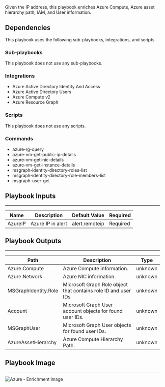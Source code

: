 Given the IP address, this playbook enriches Azure Compute, Azure asset hierarchy path, IAM, and User information.

## Dependencies

This playbook uses the following sub-playbooks, integrations, and scripts.

### Sub-playbooks

This playbook does not use any sub-playbooks.

### Integrations

* Azure Active Directory Identity And Access
* Azure Active Directory Users
* Azure Compute v2
* Azure Resource Graph

### Scripts

This playbook does not use any scripts.

### Commands

* azure-rg-query 
* azure-vm-get-public-ip-details
* azure-vm-get-nic-details
* azure-vm-get-instance-details
* msgraph-identity-directory-roles-list
* msgraph-identity-directory-role-members-list
* msgraph-user-get

## Playbook Inputs

---

| **Name** | **Description** | **Default Value** | **Required** |
| --- | --- | --- | --- |
| AzureIP | Azure IP in alert | alert.remoteip | Required |

## Playbook Outputs

---
| **Path** | **Description** | **Type** |
| --- | --- | --- |
| Azure.Compute | Azure Compute information. | unknown |
| Azure.Network | Azure NIC information. | unknown |
| MSGraphIdentity.Role | Microsoft Graph Role object that contains role ID and user IDs | unknown |
| Account | Microsoft Graph User account objects for found user IDs. | unknown |
| MSGraphUser | Microsoft Graph User objects for found user IDs. | unknown |
| AzureAssetHierarchy | Azure Compute Hierarchy Path. | unknown |

## Playbook Image

---
![Azure - Enrichment image](../doc_files/Azure_-_Enrichment.png)
